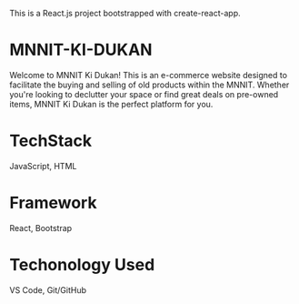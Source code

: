 This is a React.js project bootstrapped with create-react-app.

# MNNIT-KI-DUKAN
Welcome to MNNIT Ki Dukan! This is an e-commerce website designed to facilitate the buying and selling of old products within the MNNIT. Whether you're looking to declutter your space or find great deals on pre-owned items, MNNIT Ki Dukan is the perfect platform for you.

# TechStack
JavaScript,
HTML

# Framework
React, Bootstrap

# Techonology Used
VS Code, Git/GitHub
